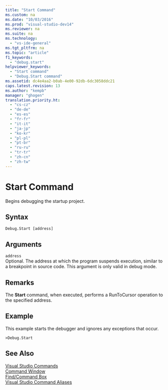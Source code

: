 ```yaml
---
title: "Start Command"
ms.custom: na
ms.date: "10/03/2016"
ms.prod: "visual-studio-dev14"
ms.reviewer: na
ms.suite: na
ms.technology: 
  - "vs-ide-general"
ms.tgt_pltfrm: na
ms.topic: "article"
f1_keywords: 
  - "debug.start"
helpviewer_keywords: 
  - "Start command"
  - "Debug.Start command"
ms.assetid: dc4e4aa2-b0ab-4e00-92db-6dc3058ddc21
caps.latest.revision: 13
ms.author: "kempb"
manager: "ghogen"
translation.priority.ht: 
  - "cs-cz"
  - "de-de"
  - "es-es"
  - "fr-fr"
  - "it-it"
  - "ja-jp"
  - "ko-kr"
  - "pl-pl"
  - "pt-br"
  - "ru-ru"
  - "tr-tr"
  - "zh-cn"
  - "zh-tw"
---
```

# Start Command
Begins debugging the startup project.  
  
## Syntax  
  
```  
Debug.Start [address]  
```  
  
## Arguments  
 `address`  
 Optional. The address at which the program suspends execution, similar to a breakpoint in source code. This argument is only valid in debug mode.  
  
## Remarks  
 The **Start** command, when executed, performs a RunToCursor operation to the specified address.  
  
## Example  
 This example starts the debugger and ignores any exceptions that occur.  
  
```  
>Debug.Start  
```  
  
## See Also  
 [Visual Studio Commands](../reference/visual-studio-commands.md)   
 [Command Window](../reference/command-window.md)   
 [Find/Command Box](../ide/find-command-box.md)   
 [Visual Studio Command Aliases](../reference/visual-studio-command-aliases.md)